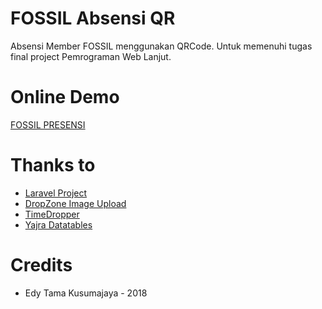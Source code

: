 # FOSSIL Absensi QR

Absensi Member FOSSIL menggunakan QRCode.
Untuk memenuhi tugas final project Pemrograman Web Lanjut.

# Online Demo
[FOSSIL PRESENSI](https://fossil.tux.co.id)

# Thanks to
* [Laravel Project](https://github.com/laravel/laravel)
* [DropZone Image Upload](https://github.com/codingo-me/dropzone-laravel-image-upload)
* [TimeDropper](https://felicegattuso.com/projects/timedropper/)
* [Yajra Datatables](https://github.com/yajra/laravel-datatables)

# Credits
* Edy Tama Kusumajaya - 2018
